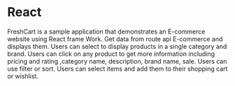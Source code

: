 # React

FreshCart is a sample application that demonstrates an E-commerce website using React frame Work. Get data from route api E-commerce and displays them. Users can select to display products in a single category and brand. Users can click on any product to get more information including pricing and rating ,category name, description, brand name, sale.
Users can use filter or sort.
Users can select items and add them to their shopping cart or wishlist.
